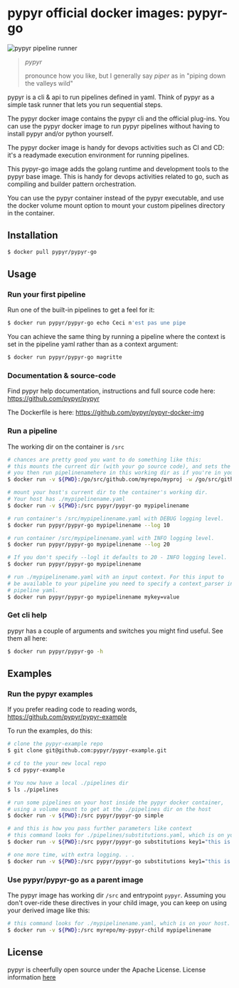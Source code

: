 # pypyr official docker images: pypyr-go

![pypyr pipeline runner](https://pypyr.io/images/2x1/pypyr-taskrunner-yaml-pipeline-automation-1200x600.1bd2401e4f8071d85bcb1301128e4717f0f54a278e91c9c350051191de9d22c0.png)

> *pypyr*
>
> pronounce how you like, but I generally say *piper* as in "piping
    down the valleys wild"

pypyr is a cli & api to run pipelines defined in yaml.
Think of pypyr as a simple task runner that lets you run sequential
steps.

The pypyr docker image contains the pypyr cli and the official plug-ins.
You can use the pypyr docker image to run pypyr pipelines without having
to install pypyr and/or python yourself.

The pypyr docker image is handy for devops activities such as CI and CD: it's a
readymade execution environment for running pipelines.

This pypyr-go image adds the golang runtime and development tools to the pypyr
base image. This is handy for devops activities related to go, such as compiling
and builder pattern orchestration.

You can use the pypyr container instead of the pypyr executable, and use the
docker volume mount option to mount your custom pipelines directory in
the container.


## Installation

```bash
$ docker pull pypyr/pypyr-go
```

## Usage
### Run your first pipeline

Run one of the built-in pipelines to get a feel for it:

```bash
$ docker run pypyr/pypyr-go echo Ceci n'est pas une pipe
```

You can achieve the same thing by running a pipeline where the context
is set in the pipeline yaml rather than as a context argument:

```bash
$ docker run pypyr/pypyr-go magritte
```

### Documentation & source-code
Find pypyr help documentation, instructions and full source code here:
https://github.com/pypyr/pypyr

The Dockerfile is here:
https://github.com/pypyr/pypyr-docker-img

### Run a pipeline

The working dir on the container is `/src`

```bash
# chances are pretty good you want to do something like this:
# this mounts the current dir (with your go source code), and sets the working dir to the mount dir
# you then run pipelinenamehere in this working dir as if you're in your repo home.
$ docker run -v ${PWD}:/go/src/github.com/myrepo/myproj -w /go/src/github.com//myrepo/myproj pypyr/pypyr-go pipelinenamehere`

# mount your host's current dir to the container's working dir.
# Your host has ./mypipelinename.yaml
$ docker run -v ${PWD}:/src pypyr/pypyr-go mypipelinename

# run container's /src/mypipelinename.yaml with DEBUG logging level.
$ docker run pypyr/pypyr-go mypipelinename --log 10

# run container /src/mypipelinename.yaml with INFO logging level.
$ docker run pypyr/pypyr-go mypipelinename --log 20

# If you don't specify --logl it defaults to 20 - INFO logging level.
$ docker run pypyr/pypyr-go mypipelinename

# run ./mypipelinename.yaml with an input context. For this input to
# be available to your pipeline you need to specify a context_parser in your
# pipeline yaml.
$ docker run pypyr/pypyr-go mypipelinename mykey=value
```

### Get cli help

pypyr has a couple of arguments and switches you might find useful. See
them all here:

```bash
$ docker run pypyr/pypyr-go -h
```

## Examples
### Run the pypyr examples
If you prefer reading code to reading words, https://github.com/pypyr/pypyr-example

To run the examples, do this:

```bash
# clone the pypyr-example repo
$ git clone git@github.com:pypyr/pypyr-example.git

# cd to the your new local repo
$ cd pypyr-example

# You now have a local ./pipelines dir
$ ls ./pipelines

# run some pipelines on your host inside the pypyr docker container,
# using a volume mount to get at the ./pipelines dir on the host
$ docker run -v ${PWD}:/src pypyr/pypyr-go simple

# and this is how you pass further parameters like context
# this command looks for ./pipelines/substitutions.yaml, which is on your host.
$ docker run -v ${PWD}:/src pypyr/pypyr-go substitutions key1="this is key1 in context" key2=pipe

# one more time, with extra logging. . .
$ docker run -v ${PWD}:/src pypyr/pypyr-go substitutions key1="this is key1 in context" key2=pipe --log 10
```

### Use pypyr/pypyr-go as a parent image
The pypyr image has working dir `/src` and entrypoint `pypyr`. Assuming you
don't over-ride these directives in your child image, you can keep on using
your derived image like this:

```bash
# this command looks for ./mypipelinename.yaml, which is on your host.
$ docker run -v ${PWD}:/src myrepo/my-pypyr-child mypipelinename
```

## License
pypyr is cheerfully open source under the Apache License. License information
[here](https://github.com/pypyr/pypyr-docker-img/blob/main/LICENSE)
